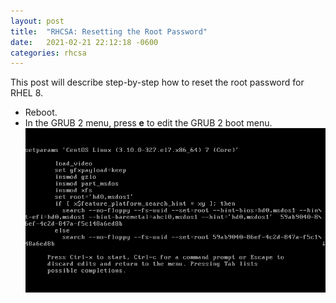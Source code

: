 ```yaml
---
layout: post
title:  "RHCSA: Resetting the Root Password"
date:   2021-02-21 22:12:18 -0600
categories: rhcsa
---
```


This post will describe step-by-step how to reset the root password for RHEL 8.

* Reboot.
* In the GRUB 2 menu, press **e** to edit the GRUB 2 boot menu.
![GRUB 2 boot menu](../images/01.png)


